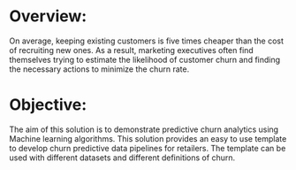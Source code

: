 # Overview:

On average, keeping existing customers is five times cheaper than the cost of recruiting new ones. As a result, marketing executives often find themselves trying to estimate the likelihood of customer churn and finding the necessary actions to minimize the churn rate.

# Objective:
The aim of this solution is to demonstrate predictive churn analytics using Machine learning algorithms. This solution provides an easy to use template to develop churn predictive data pipelines for retailers. The template can be used with different datasets and different definitions of churn. 
